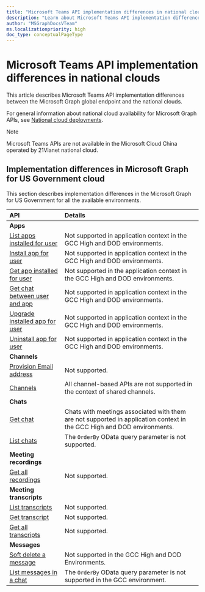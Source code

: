 ```yaml
---
title: "Microsoft Teams API implementation differences in national clouds"
description: "Learn about Microsoft Teams API implementation differences in the national clouds."
author: "MSGraphDocsVTeam"
ms.localizationpriority: high
doc_type: conceptualPageType
---
```


# Microsoft Teams API implementation differences in national clouds

This article describes Microsoft Teams API implementation differences between the Microsoft Graph global endpoint and the national clouds.

For general information about national cloud availability for Microsoft Graph APIs, see [National cloud deployments](/graph/deployments).

> [!NOTE]
> Microsoft Teams APIs are not available in the Microsoft Cloud China operated by 21Vianet national cloud.

## Implementation differences in Microsoft Graph for US Government cloud

This section describes implementation differences in the Microsoft Graph for US Government for all the available environments.


|API    | Details              |
|:--------------------|:---------------------------------------------------------|
| **Apps**            |                                                          |
|[List apps installed for user](/graph/api/userteamwork-list-installedapps)| Not supported in application context in the GCC High and DOD environments. |
|[Install app for user](/graph/api/userteamwork-post-installedapps)| Not supported in application context in the GCC High and DOD environments. |
|[Get app installed for user](/graph/api/userteamwork-get-installedapps)| Not supported in the application context in the GCC High and DOD environments. |
|[Get chat between user and app](/graph/api/userscopeteamsappinstallation-get-chat)| Not supported in application context in the GCC High and DOD environments. |
|[Upgrade installed app for user](/graph/api/userteamwork-teamsappinstallation-upgrade) | Not supported in application context in the GCC High and DOD environments. |
|[Uninstall app for user](/graph/api/userteamwork-delete-installedapps) | Not supported in application context in the GCC High and DOD environments. |
| **Channels**            |                                                          |
|[Provision Email address](/graph/api/channel-provisionemail) | Not supported. |
|[Channels](/graph/api/resources/channel) | All channel-based APIs are not supported in the context of shared channels. |
| **Chats**            |                                                          |
|[Get chat](/graph/api/chat-get)| Chats with meetings associated with them are not supported in application context in the GCC High and DOD environments. |
|[List chats](/graph/api/chat-list)| The `OrderBy` OData query parameter is not supported. |
| **Meeting recordings**    
|[Get all recordings](/graph/api/onlinemeeting-getallrecordings) | Not supported. |
| **Meeting transcripts**            |                                                          |
|[List transcripts](/graph/api/onlinemeeting-list-transcripts) | Not supported. |
|[Get transcript](/graph/api/calltranscript-get) | Not supported. |
|[Get all transcripts](/graph/api/onlinemeeting-getalltranscripts) | Not supported. |
| **Messages**            |                                                          |
|[Soft delete a message](/graph/api/chatmessage-softdelete) | Not supported in the GCC High and DOD Environments. |
|[List messages in a chat](/graph/api/chat-list-messages) | The `OrderBy` OData query parameter is not supported in the GCC environment. |

